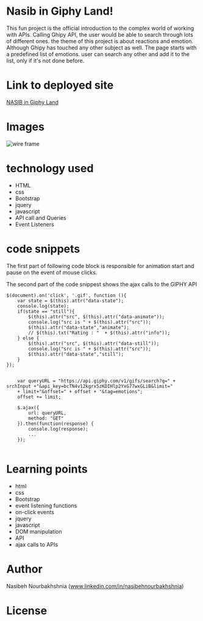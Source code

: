 <!-- Put the name of the project after the # -->
<!-- the # means h1  -->
# Nasib in Giphy Land!

<!-- Put a description of what the project is -->

This fun project is the official introduction to the complex world of working with APIs. Calling Ghipy API, the user would be able to search through lots of different ones. the theme of this project is about reactions and emotion. Although Ghipy has touched any other subject as well. 
The page starts with a predefined list of emotions. user can search any other and add it to the list, only if it's not done before.

# Link to deployed site
<!-- make a link to the deployed site --> 
<!-- [What the user will see](the link to the deployed site) -->

[NASIB in Giphy Land](https://nasibnia.github.io/GifTastic/)


# Images
<!-- take a picture of the image and add it into the readme  -->
<!-- ![image title](path or link to image) -->
![wire frame](assets/images/image8.gif)



# technology used
<!-- make a list of technology used -->
<!-- what you used for this web app, like html css -->

<!-- 
1. First ordered list item
2. Another item
⋅⋅* Unordered sub-list. 
1. Actual numbers don't matter, just that it's a number
⋅⋅1. Ordered sub-list
4. And another item. 
-->
- HTML
- css
- Bootstrap
- jquery
- javascript
- API call and Queries
- Event Listeners



# code snippets
<!-- put snippets of code inside ``` ``` so it will look like code -->
<!-- if you want to put blockquotes use a > -->

The first part of following code block is responsible for animation start and pause on the event of mouse clicks.

The second part of the code snippest shows the ajax calls to the GIPHY API

```
$(document).on('click', '.gif', function (){
    var state = $(this).attr("data-state");
    console.log(state);
    if(state == "still"){
        $(this).attr("src", $(this).attr("data-animate"));
        console.log("src is " + $(this).attr("src"));
        $(this).attr("data-state","animate"); 
        // $(this).txt("Rating : "  + $(this).attr("info"));
    } else {
        $(this).attr("src", $(this).attr("data-still"));
        console.log("src is " + $(this).attr("src"));
        $(this).attr("data-state","still");
    }
});


    var queryURL = "https://api.giphy.com/v1/gifs/search?q=" + srchInput +"&api_key=bcTN4v12kgrx5zKDIHlp2YxG77wxGLiB&limit="
    + limit+"&offset=" + offset + "&tag=emotions";
    offset += limit;

    $.ajax({
        url: queryURL,
        method: "GET"
    }).then(function(response) {
        console.log(response);
        ...
    });


```


# Learning points
<!-- Learning points where you would write what you thought was helpful -->
- html
- css
- Bootstrap
- event listening functions
- on-click events
- jquery
- javascript
- DOM manipulation
- API
- ajax calls to APIs




# Author 
<!-- make a link to the deployed site and have your name as the link -->
Nasibeh Nourbakhshnia
(www.linkedin.com/in/nasibehnourbakhshnia)

# License